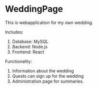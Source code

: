 # WeddingPage
This is webapplication for my own wedding.

Includes:
1. Database: MySQL
2. Backend: Node.js
3. Frontend: React

Functionality:
1. Information about the wedding
2. Quests can sign up for the wedding
3. Administration page for summaries. 
